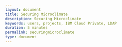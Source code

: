 ```yaml
---
layout: document
title: Securing Microclimate
description: Securing Microclimate
keywords: users, projects, IBM Cloud Private, LDAP
duration: 5 minutes
permalink: securingmicroclimate
type: document
---
```

